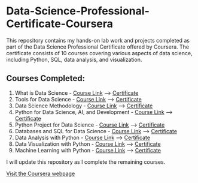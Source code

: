 # Data-Science-Professional-Certificate-Coursera
This repository contains my hands-on lab work and projects completed as part of the Data Science Professional Certificate offered by Coursera. The certificate consists of 10 courses covering various aspects of data science, including Python, SQL, data analysis, and visualization.

## Courses Completed:
1. What is Data Science - [Course Link](https://www.coursera.org/learn/what-is-datascience/home/module/1) --> [Certificate](https://coursera.org/share/317d778356098a169219fd1a7064dbc1)
2. Tools for Data Science - [Course Link](https://www.coursera.org/learn/open-source-tools-for-data-science/home/module/1) --> [Certificate](https://coursera.org/share/6fe8d8f65f6c87933879f18221b7f363)
3. Data Science Methodology - [Course Link](https://www.coursera.org/learn/data-science-methodology/home/module/1) --> [Certificate](https://coursera.org/share/cbe31e9078567d20f777c71cd247dec3)
4. Python for Data Science, AI, and Development - [Course Link](https://www.coursera.org/learn/python-for-applied-data-science-ai/home/module/1) --> [Certificate](https://coursera.org/share/13c77fdd407a994fc031431d22c0c2f8)
5. Python Project for Data Science - [Course Link](https://www.coursera.org/learn/python-project-for-data-science/home/module/1) --> [Certificate](https://coursera.org/share/15fb1d5160588527ae5f8874614a7161)
6. Databases and SQL for Data Science - [Course Link](https://www.coursera.org/learn/sql-data-science/home/module/1) --> [Certificate](https://coursera.org/share/1c186494475bda456bca055783dfb36e)
7. Data Analysis with Python - [Course Link](https://www.coursera.org/learn/data-analysis-with-python) --> [Certificate](https://coursera.org/share/0d5340214d5a82cda8f3911d59021bca)
8. Data Visualization with Python - [Course Link](https://www.coursera.org/learn/python-for-data-visualization) --> [Certificate](https://coursera.org/share/46fc7db88e197ad7c606cdd7634328a8)
9. Machine Learning with Python - [Course Link](https://www.coursera.org/programs/career-academy-pilot-program-edg1k/learn/machine-learning-with-python?authProvider=c4c-northtexas) --> [Certificate](https://coursera.org/share/f9dbfc1b1fa23ec7dc62eb0d7b176132)

I will update this repository as I complete the remaining courses.

[Visit the Coursera webpage](https://www.coursera.org/professional-certificates/ibm-data-science)
